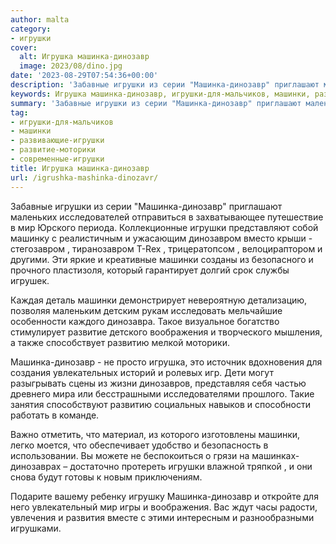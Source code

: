 ```yaml
---
author: malta
category:
- игрушки
cover:
  alt: Игрушка машинка-динозавр
  image: 2023/08/dino.jpg
date: '2023-08-29T07:54:36+00:00'
description: 'Забавные игрушки из серии "Машинка-динозавр" приглашают маленьких исследователей отправиться в захватывающее путешествие в мир Юрского периода....'
keywords: Игрушка машинка-динозавр, игрушки-для-мальчиков, машинки, развивающие-игрушки, развитие-моторики, современные-игрушки, игрушки, машинка, динозавр, мир, воображения, развитию, забавные, серии, приглашают, маленьких, исследователей, отправиться, захватывающее, путешествие
summary: 'Забавные игрушки из серии "Машинка-динозавр" приглашают маленьких исследователей отправиться в захватывающее путешествие в мир Юрского периода....'
tag:
- игрушки-для-мальчиков
- машинки
- развивающие-игрушки
- развитие-моторики
- современные-игрушки
title: Игрушка машинка-динозавр
url: /igrushka-mashinka-dinozavr/
---
```


Забавные игрушки из серии "Машинка\-динозавр" приглашают маленьких исследователей отправиться в захватывающее путешествие в мир Юрского периода. Коллекционные игрушки представляют собой машинку с реалистичным и ужасающим динозавром вместо крыши \- стегозавром , тиранозавром T-Rex , трицератопсом , велоцираптором и другими. Эти яркие и креативные машинки созданы из безопасного и прочного пластизоля, который гарантирует долгий срок службы игрушек.

Каждая деталь машинки демонстрирует невероятную детализацию, позволяя маленьким детским рукам исследовать мельчайшие особенности каждого динозавра. Такое визуальное богатство стимулирует развитие детского воображения и творческого мышления, а также способствует развитию мелкой моторики.

Машинка\-динозавр \- не просто игрушка, это источник вдохновения для создания увлекательных историй и ролевых игр. Дети могут разыгрывать сцены из жизни динозавров, представляя себя частью древнего мира или бесстрашными исследователями прошлого. Такие занятия способствуют развитию социальных навыков и способности работать в команде.

Важно отметить, что материал, из которого изготовлены машинки, легко моется, что обеспечивает удобство и безопасность в использовании. Вы можете не беспокоиться о грязи на машинках-динозаврах – достаточно протереть игрушки влажной тряпкой , и они снова будут готовы к новым приключениям.

Подарите вашему ребенку игрушку Машинка-динозавр и откройте для него увлекательный мир игры и воображения. Вас ждут часы радости, увлечения и развития вместе с этими интересным и разнообразными игрушками.